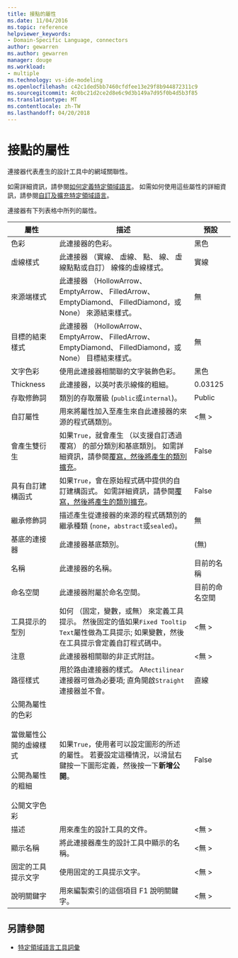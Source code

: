 ```yaml
---
title: 接點的屬性
ms.date: 11/04/2016
ms.topic: reference
helpviewer_keywords:
- Domain-Specific Language, connectors
author: gewarren
ms.author: gewarren
manager: douge
ms.workload:
- multiple
ms.technology: vs-ide-modeling
ms.openlocfilehash: c42c1ded5bb7460cfdfee13e29f8b944872311c9
ms.sourcegitcommit: 4c0bc21d2ce2d8e6c9d3b149a7d95f0b4d5b3f85
ms.translationtype: MT
ms.contentlocale: zh-TW
ms.lasthandoff: 04/20/2018
---
```

# <a name="properties-of-connectors"></a>接點的屬性
連接器代表產生的設計工具中的網域關聯性。

 如需詳細資訊，請參閱[如何定義特定領域語言](../modeling/how-to-define-a-domain-specific-language.md)。 如需如何使用這些屬性的詳細資訊，請參閱[自訂及擴充特定領域語言](../modeling/customizing-and-extending-a-domain-specific-language.md)。

 連接器有下列表格中所列的屬性。

|屬性|描述|預設|
|--------------|-----------------|-------------|
|色彩|此連接器的色彩。|黑色|
|虛線樣式|此連接器 （實線、 虛線、 點、 線、 虛線點點或自訂） 線條的虛線樣式。|實線|
|來源端樣式|此連接器 （HollowArrow、 EmptyArrow、 FilledArrow、 EmptyDiamond、 FilledDiamond，或 None） 來源結束樣式。|無|
|目標的結束樣式|此連接器 （HollowArrow、 EmptyArrow、 FilledArrow、 EmptyDiamond、 FilledDiamond，或 None） 目標結束樣式。|無|
|文字色彩|使用此連接器相關聯的文字裝飾色彩。|黑色|
|Thickness|此連接器，以英吋表示線條的粗細。|0.03125|
|存取修飾詞|類別的存取層級 (`public`或`internal`)。|Public|
|自訂屬性|用來將屬性加入至產生來自此連接器的來源的程式碼類別。|\<無 >|
|會產生雙衍生|如果`True`，就會產生 （以支援自訂透過覆寫） 的部分類別和基底類別。 如需詳細資訊，請參閱[覆寫，然後將產生的類別擴充](../modeling/overriding-and-extending-the-generated-classes.md)。|False|
|具有自訂建構函式|如果`True`，會在原始程式碼中提供的自訂建構函式。 如需詳細資訊，請參閱[覆寫，然後將產生的類別擴充](../modeling/overriding-and-extending-the-generated-classes.md)。|False|
|繼承修飾詞|描述產生從連接器的來源的程式碼類別的繼承種類 (`none`，`abstract`或`sealed`)。|無|
|基底的連接器|此連接器基底類別。|(無)|
|名稱|此連接器的名稱。|目前的名稱|
|命名空間|此連接器附屬於命名空間。|目前的命名空間|
|工具提示的型別|如何 （固定，變數，或無） 來定義工具提示。 然後固定的值如果`Fixed Tooltip Text`屬性做為工具提示; 如果變數，然後在工具提示會定義自訂程式碼中。|\<無 >|
|注意|此連接器相關聯的非正式附註。|\<無 >|
|路徑樣式|用於路由連接器的樣式。 A`Rectilinear`連接器可做為必要項; 直角開啟`Straight`連接器並不會。|直線|
|公開為屬性的色彩<br /><br /> 當做屬性公開的虛線樣式<br /><br /> 公開為屬性的粗細<br /><br /> 公開文字色彩|如果`True`，使用者可以設定圖形的所述的屬性。 若要設定這種情況，以滑鼠右鍵按一下圖形定義，然後按一下**新增公開**。|False|
|描述|用來產生的設計工具的文件。|\<無 >|
|顯示名稱|將此連接器產生的設計工具中顯示的名稱。|\<無 >|
|固定的工具提示文字|使用固定的工具提示文字。|\<無 >|
|說明關鍵字|用來編製索引的這個項目 F1 說明關鍵字。|\<無 >|

## <a name="see-also"></a>另請參閱

- [特定領域語言工具詞彙](http://msdn.microsoft.com/ca5e84cb-a315-465c-be24-76aa3df276aa)